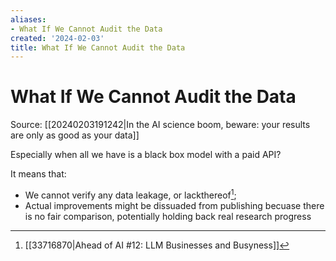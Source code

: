 ```yaml
---
aliases:
- What If We Cannot Audit the Data
created: '2024-02-03'
title: What If We Cannot Audit the Data
---
```


# What If We Cannot Audit the Data

Source: [[20240203191242|In the AI science boom, beware: your results are only as good as your data]]

Especially when all we have is a black box model with a paid API?

It means that:
- We cannot verify any data leakage, or lackthereof[^1];
- Actual improvements might be dissuaded from publishing becuase there is no fair comparison, potentially holding back real research progress

[^1]: [[33716870|Ahead of AI #12: LLM Businesses and Busyness]]